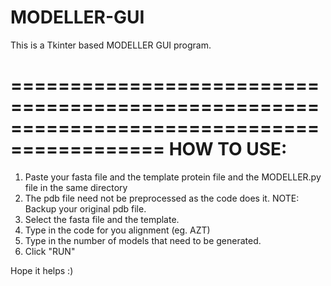 # MODELLER-GUI
This is a Tkinter based MODELLER GUI program.


===========================================================================================
HOW TO USE:
===========================================================================================

1. Paste your fasta file and the template protein file and the MODELLER.py file in the same directory
2. The pdb file need not be preprocessed as the code does it. NOTE: Backup your original pdb file.
3. Select the fasta file and the template.
4. Type in the code for you alignment (eg. AZT)
5. Type in the number of models that need to be generated.
6. Click "RUN"


Hope it helps :)
